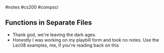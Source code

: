 #notes #cs200 #compsci

## Functions in Separate Files
- Thank god, we're leaving the dark ages.
- Honestly I was working on my playbill form and took no notes. Use the Lec08 examples, me, if you're reading back on this